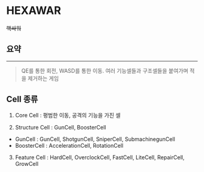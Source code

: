 # HEXAWAR
<del>핵싸워</del>

## 요약
-----------
> QE를 통한 회전, WASD를 통한 이동.
> 여러 기능셀들과 구조셀들을 붙여가며 적을 제거하는 게임


## Cell 종류

1. Core Cell : 평범한 이동, 공격의 기능을 가진 셀

2. Structure Cell : GunCell, BoosterCell
* GunCell : GunCell, ShotgunCell, SniperCell, SubmachinegunCell
* BoosterCell : AccelerationCell, RotationCell
3. Feature Cell : HardCell, OverclockCell, FastCell, LiteCell, RepairCell, GrowCell

